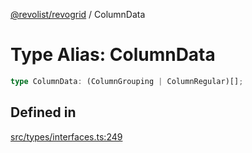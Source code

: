 [@revolist/revogrid](README.md) / ColumnData

# Type Alias: ColumnData

```ts
type ColumnData: (ColumnGrouping | ColumnRegular)[];
```

## Defined in

[src/types/interfaces.ts:249](https://github.com/revolist/revogrid/blob/834ef2bcc7d11d36bb9e66716a7f07087a633494/src/types/interfaces.ts#L249)
